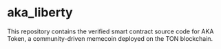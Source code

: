 # aka_liberty
This repository contains the verified smart contract source code for AKA Token, a community-driven memecoin deployed on the TON blockchain.
